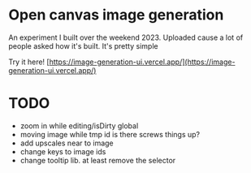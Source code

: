 # Open canvas image generation

An experiment I built over the weekend 2023. Uploaded cause a lot of people asked how it's built. It's pretty simple

Try it here! [https://image-generation-ui.vercel.app/](https://image-generation-ui.vercel.app/)

# TODO

- zoom in while editing/isDirty global
- moving image while tmp id is there screws things up?
- add upscales near to image
- change keys to image ids
- change tooltip lib. at least remove the selector
